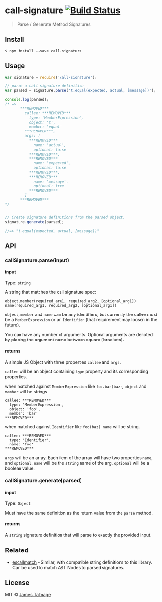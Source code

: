 # call-signature [![Build Status](https://travis-ci.org/jamestalmage/call-signature.svg?branch=master)](https://travis-ci.org/jamestalmage/call-signature)

> Parse / Generate Method Signatures


## Install

```
$ npm install --save call-signature
```


## Usage

```js
var signature = require('call-signature');

// parse a call signature definition
var parsed = signature.parse('t.equal(expected, actual, [message])');

console.log(parsed);
/* =>  
       ***REMOVED***
         callee: ***REMOVED***
           type: 'MemberExpression',
           object: 't',
           member: 'equal'
         ***REMOVED***,
         args: [
           ***REMOVED***
             name: 'actual',
             optional: false
           ***REMOVED***,
           ***REMOVED***
             name: 'expected',
             optional: false
           ***REMOVED***,
           ***REMOVED***
             name: 'message',
             optional: true
           ***REMOVED***
         ]
       ***REMOVED***
*/


// Create signature definitions from the parsed object.
signature.generate(parsed);

//=> "t.equal(expected, actual, [message])"
```


## API

### callSignature.parse(input)

#### input

Type: `string`

A string that matches the call signature spec:

`object.member(required_arg1, required_arg2, [optional_arg1])`
`name(required_arg1, required_arg2, [optional_arg1])`

`object`, `member` and `name` can be any identifiers, but currently the callee must be a `MemberExpression` or an `Identifier` (that requirement may loosen in the future).
 
You can have any number of arguments. Optional arguments are denoted by placing the argument name between square `[`brackets`]`.

#### returns

A simple JS Object with three properties `callee` and `args`.

`callee` will be an object containing `type` property and its corresponding properties.

when matched against `MemberExpression` like `foo.bar(baz)`, `object` and `member` will be strings.

    callee: ***REMOVED***
      type: 'MemberExpression',
      object: 'foo',
      member: 'bar'
    ***REMOVED***

when matched against `Identifier` like `foo(baz)`, `name` will be string.

    callee: ***REMOVED***
      type: 'Identifier',
      name: 'foo'
    ***REMOVED***

`args` will be an array. Each item of the array will have two properties `name`, and `optional`. 
 `name` will be the `string` name of the arg. `optional` will be a boolean value.

### callSignature.generate(parsed)

#### input

Type: `Object`

Must have the same definition as the return value from the `parse` method.

#### returns

A `string` signature definition that will parse to exactly the provided input.

## Related

- [escallmatch](https://www.npmjs.com/package/escallmatch) - Similar, with compatible string definitions to this library. Can be used to match AST Nodes to parsed signatures.

## License

MIT © [James Talmage](http://github.com/jamestalmage)
